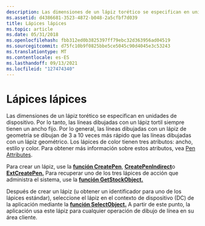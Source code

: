 ```yaml
---
description: Las dimensiones de un lápiz torético se especifican en unidades de dispositivo.
ms.assetid: d4386681-3523-4872-b048-2a5cfbf7d039
title: Lápices lápices
ms.topic: article
ms.date: 05/31/2018
ms.openlocfilehash: fbb312ed0b3825397ff79ebc32d363956ad04519
ms.sourcegitcommit: d75fc10b9f0825bbe5ce5045c90d4045e3c53243
ms.translationtype: MT
ms.contentlocale: es-ES
ms.lasthandoff: 09/13/2021
ms.locfileid: "127474340"
---
```

# <a name="cosmetic-pens"></a>Lápices lápices

Las dimensiones de un lápiz torético se especifican en unidades de dispositivo. Por lo tanto, las líneas dibujadas con un lápiz tortil siempre tienen un ancho fijo. Por lo general, las líneas dibujadas con un lápiz de geometría se dibujan de 3 a 10 veces más rápido que las líneas dibujadas con un lápiz geométrico. Los lápices de color tienen tres atributos: ancho, estilo y color. Para obtener más información sobre estos atributos, vea [Pen Attributes](pen-attributes.md).

Para crear un lápiz, use la [**función CreatePen**](/windows/desktop/api/Wingdi/nf-wingdi-createpen), [**CreatePenIndirect**](/windows/desktop/api/Wingdi/nf-wingdi-createpenindirect)o [**ExtCreatePen.**](/windows/desktop/api/Wingdi/nf-wingdi-extcreatepen) Para recuperar uno de los tres lápices de acción que administra el sistema, use la [**función GetStockObject.**](/windows/desktop/api/Wingdi/nf-wingdi-getstockobject)

Después de crear un lápiz (u obtener un identificador para uno de los lápices estándar), seleccione el lápiz en el contexto de dispositivo (DC) de la aplicación mediante la [**función SelectObject.**](/windows/desktop/api/Wingdi/nf-wingdi-selectobject) A partir de este punto, la aplicación usa este lápiz para cualquier operación de dibujo de línea en su área cliente.

 

 



